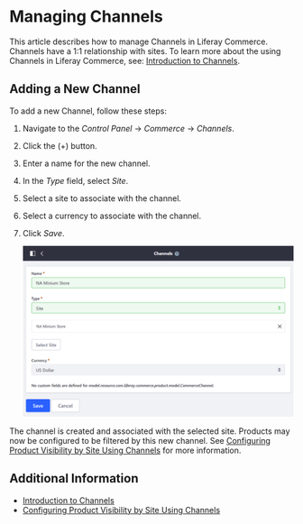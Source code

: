 # Managing Channels

This article describes how to manage Channels in Liferay Commerce. Channels have a 1:1 relationship with sites. To learn more about the using Channels in Liferay Commerce, see: [Introduction to Channels](./introduction-to-channels.md).

## Adding a New Channel

To add a new Channel, follow these steps:

1. Navigate to the _Control Panel_ → _Commerce_ → _Channels_.
1. Click the (+) button.
1. Enter a name for the new channel.
1. In the _Type_ field, select _Site_.
1. Select a site to associate with the channel.
1. Select a currency to associate with the channel.
1. Click _Save_.

    ![Adding a channel](./managing-channels/images/01.png)

The channel is created and associated with the selected site. Products may now be configured to be filtered by this new channel. See [Configuring Product Visibility by Site Using Channels](./configuring-product-visibility-by-site-using-channels.md) for more information.

## Additional Information

* [Introduction to Channels](./introduction-to-channels.md)
* [Configuring Product Visibility by Site Using Channels](../managing-a-catalog/configuring-product-visibility-by-site-using-channels.md)
